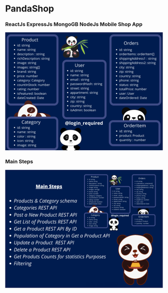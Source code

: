# PandaShop

### ReactJs ExpressJs MongoGB NodeJs Mobile Shop App


![alt text](https://github.com/daniel10027/PandaShop/blob/main/database.png?raw=true)

### Main Steps

![alt text](https://github.com/daniel10027/PandaShop/blob/main/main_steps.png?raw=true)
